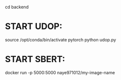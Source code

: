 cd backend

# START UDOP:
source /opt/conda/bin/activate pytorch
python udop.py

# START SBERT:
docker run -p 5000:5000 naye971012/my-image-name
